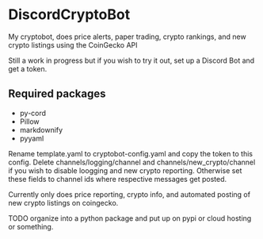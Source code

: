 # DiscordCryptoBot
My cryptobot, does price alerts, paper trading, crypto rankings, and new crypto listings using the CoinGecko API

Still a work in progress but if you wish to try it out, set up a Discord Bot and get a token.

Required packages
---
* py-cord
* Pillow
* markdownify
* pyyaml

Rename template.yaml to cryptobot-config.yaml and copy the token to this config.
Delete channels/logging/channel and channels/new_crypto/channel if you wish to disable loogging and new crypto reporting. Otherwise set these fields to channel ids where respective messages get posted.

Currently only does price reporting, crypto info, and automated posting of new crypto listings on coingecko.

TODO organize into a python package and put up on pypi or cloud hosting or something.

